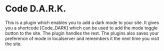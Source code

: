 # Code D.A.R.K.
This is a plugin which enables you to add a dark mode to your site. It gives you a shortcode [Code_DARK] which can be used to add the mode toggle button to the site. The plugin handles the rest. The plugins also saves your preference of mode in localserver and remembers it the next time you visit the site.
